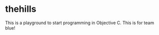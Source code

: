 thehills
========

This is a playground to start programming in Objective C.  This is for team blue!
